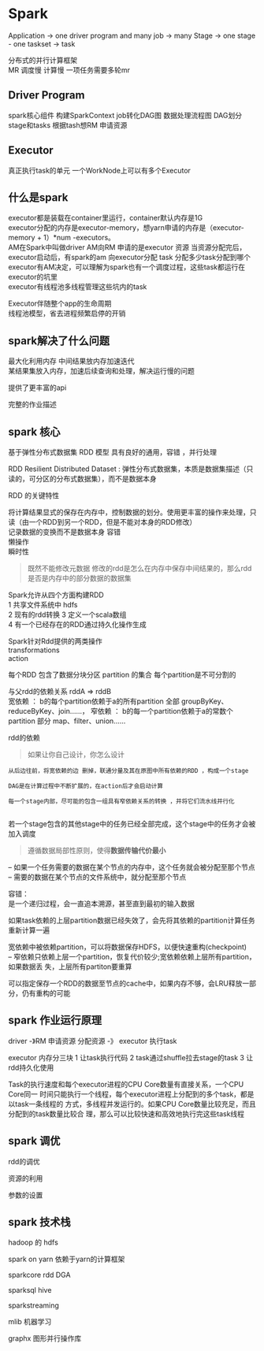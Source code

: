 # Spark

Application  -> 
one driver program   and   many job  ->
many Stage ->
one stage  - one taskset ->
task

分布式的并行计算框架  
MR 调度慢 计算慢 一项任务需要多轮mr


## Driver Program
spark核心组件
构建SparkContext
job转化DAG图 数据处理流程图
DAG划分stage和tasks
根据tash想RM 申请资源

## Executor
真正执行task的单元 一个WorkNode上可以有多个Executor


## 什么是spark 

executor都是装载在container里运行，container默认内存是1G    
executor分配的内存是executor-memory，想yarn申请的内存是（executor-memory + 1）*num -executors。  
AM在Spark中叫做driver AM向RM 申请的是executor 资源 当资源分配完后，executor启动后，有spark的am 向executor分配 task
分配多少task分配到哪个executor有AM决定，可以理解为spark也有一个调度过程，这些task都运行在executor的坑里  
executor有线程池多线程管理这些坑内的task    

Executor伴随整个app的生命周期    
线程池模型，省去进程频繁启停的开销  


## spark解决了什么问题
最大化利用内存
中间结果放内存加速迭代  
某结果集放入内存，加速后续查询和处理，解决运行慢的问题  

提供了更丰富的api  

完整的作业描述  


## spark 核心

基于弹性分布式数据集 RDD 模型 具有良好的通用，容错 ，并行处理  

RDD Resilient Distributed Dataset : 弹性分布式数据集，本质是数据集描述（只读的，可分区的分布式数据集），而不是数据本身


RDD 的关键特性  

将计算结果显式的保存在内存中，控制数据的划分。使用更丰富的操作来处理，只读（由一个RDD到另一个RDD，但是不能对本身的RDD修改）   
记录数据的变换而不是数据本身 容错  
懒操作   
瞬时性   


> 既然不能修改元数据 修改的rdd是怎么在内存中保存中间结果的，那么rdd是否是内存中的部分数据的数据集


Spark允许从四个方面构建RDD   
1 共享文件系统中 hdfs  
2 现有的rdd转换
3 定义一个scala数组  
4 有一个已经存在的RDD通过持久化操作生成  



Spark针对Rdd提供的两类操作  
transformations  
action  


每个RDD 包含了数据分块分区 partition 的集合  每个partition是不可分割的     


与父rdd的依赖关系  rddA => rddB    
宽依赖 ： b的每个partition依赖于a的所有partition       全部
    groupByKey、reduceByKey、join......，
窄依赖 ： b的每一个partition依赖于a的常数个partition    部分
    map、filter、union......

 

rdd的依赖 
> 如果让你自己设计，你怎么设计

``` 
从后边往前，将宽依赖的边 删掉，联通分量及其在原图中所有依赖的RDD ，构成一个stage

DAG是在计算过程中不断扩展的，在action后才会启动计算 

每一个stage内部，尽可能的包含一组具有窄依赖关系的转换 ，并将它们流水线并行化


```



若一个stage包含的其他stage中的任务已经全部完成，这个stage中的任务才会被加入调度   

> 遵循数据局部性原则，使得**数据传输代价最小**  

– 如果一个任务需要的数据在某个节点的内存中，这个任务就会被分配至那个节点    
– 需要的数据在某个节点的文件系统中，就分配至那个节点




容错：  
是一个递归过程，会一直追本溯源，甚至直到最初的输入数据     

如果task依赖的上层partition数据已经失效了，会先将其依赖的partition计算任务重新计算一遍   
 
宽依赖中被依赖partition，可以将数据保存HDFS，以便快速重构(checkpoint)  
– 窄依赖只依赖上层一个partition，恢复代价较少;宽依赖依赖上层所有partition，如果数据丢 失，上层所有partiton要重算  

可以指定保存一个RDD的数据至节点的cache中，如果内存不够，会LRU释放一部分，仍有重构的可能   



## spark 作业运行原理  

driver -》RM 申请资源 分配资源 -》 executor 执行task 

executor 内存分三块 
1 让task执行代码
2 task通过shuffle拉去stage的task
3 让rdd持久化使用  

Task的执行速度和每个executor进程的CPU Core数量有直接关系，一个CPU Core同一
时间只能执行一个线程，每个executor进程上分配到的多个task，都是以task一条线程的
方式，多线程并发运行的。如果CPU Core数量比较充足，而且分配到的task数量比较合
理，那么可以比较快速和高效地执行完这些task线程






## spark 调优

rdd的调优

资源的利用

参数的设置

## spark 技术栈

hadoop 的 hdfs  

spark on yarn 依赖于yarn的计算框架  

sparkcore  rdd DGA  

sparksql  hive

sparkstreaming  

mlib 机器学习

graphx 图形并行操作库





































